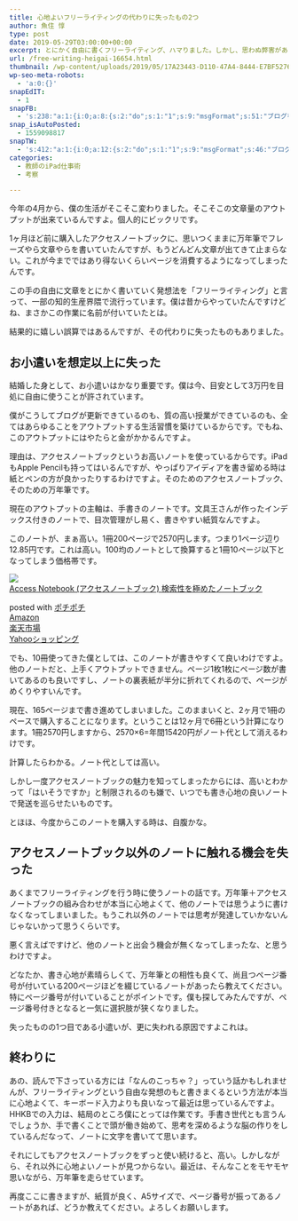 ```yaml
---
title: 心地よいフリーライティングの代わりに失ったもの2つ
author: 魚住 惇
type: post
date: 2019-05-29T03:00:00+00:00
excerpt: とにかく自由に書くフリーライティング、ハマりました。しかし、思わぬ弊害がありました。
url: /free-writing-heigai-16654.html
thumbnail: /wp-content/uploads/2019/05/17A23443-D110-47A4-8444-E7BF52763C03.jpeg
wp-seo-meta-robots:
  - 'a:0:{}'
snapEdIT:
  - 1
snapFB:
  - 's:238:"a:1:{i:0;a:8:{s:2:"do";s:1:"1";s:9:"msgFormat";s:51:"ブログを更新しました！%TITLE% %SITENAME%";s:8:"postType";s:1:"A";s:9:"isAutoImg";s:1:"A";s:8:"imgToUse";s:0:"";s:9:"isAutoURL";s:1:"A";s:8:"urlToUse";s:0:"";s:4:"doFB";i:0;}}";'
snap_isAutoPosted:
  - 1559098817
snapTW:
  - 's:412:"a:1:{i:0;a:12:{s:2:"do";s:1:"1";s:9:"msgFormat";s:46:"ブログを更新しました: %TITLE%  %URL%";s:8:"attchImg";s:1:"1";s:9:"isAutoImg";s:1:"A";s:8:"imgToUse";s:0:"";s:9:"isAutoURL";s:1:"A";s:8:"urlToUse";s:0:"";s:4:"doTW";i:0;s:8:"isPosted";s:1:"1";s:4:"pgID";s:19:"1133568720146534400";s:7:"postURL";s:56:"https://twitter.com/jun3010me/status/1133568720146534400";s:5:"pDate";s:19:"2019-05-29 03:00:18";}}";'
categories:
  - 教師のiPad仕事術
  - 考察

---
```

今年の4月から、僕の生活がそこそこ変わりました。そこそこの文章量のアウトプットが出来ているんですよ。個人的にビックリです。

1ヶ月ほど前に購入したアクセスノートブックに、思いつくままに万年筆でフレーズやら文章やらを書いていたんですが、もうどんどん文章が出てきて止まらない。これが今までではあり得ないくらいページを消費するようになってしまったんです。

この手の自由に文章をとにかく書いていく発想法を「フリーライティング」と言って、一部の知的生産界隈で流行っています。僕は昔からやっていたんですけどね、まさかこの作業に名前が付いていたとは。

結果的に嬉しい誤算ではあるんですが、その代わりに失ったものもありました。

## お小遣いを想定以上に失った

結婚した身として、お小遣いはかなり重要です。僕は今、目安として3万円を目処に自由に使うことが許されています。

僕がこうしてブログが更新できているのも、質の高い授業ができているのも、全てはあらゆることをアウトプットする生活習慣を築けているからです。でもね、このアウトプットにはやたらと金がかかるんですよ。

理由は、アクセスノートブックというお高いノートを使っているからです。iPadもApple Pencilも持ってはいるんですが、やっぱりアイディアを書き留める時は紙とペンの方が良かったりするわけですよ。そのためのアクセスノートブック、そのための万年筆です。

現在のアウトプットの主軸は、手書きのノートです。文具王さんが作ったインデックス付きのノートで、目次管理がし易く、書きやすい紙質なんですよ。

このノートが、まぁ高い。1冊200ページで2570円します。つまり1ページ辺り12.85円です。これは高い。100均のノートとして換算すると1冊10ページ以下となってしまう価格帯です。

<div class="cstmreba">
  <div class="kaerebalink-box">
    <div class="kaerebalink-image">
      <a href="https://www.amazon.co.jp/%EF%BC%A0bungu_o-Access-Notebook-%E3%82%A2%E3%82%AF%E3%82%BB%E3%82%B9%E3%83%8E%E3%83%BC%E3%83%88%E3%83%96%E3%83%83%E3%82%AF-%E6%A4%9C%E7%B4%A2%E6%80%A7%E3%82%92%E6%A5%B5%E3%82%81%E3%81%9F%E3%83%8E%E3%83%BC%E3%83%88%E3%83%96%E3%83%83%E3%82%AF/dp/B00DV9UTEE?SubscriptionId=AKIAIGGQ4QGQY6L2RH4A&#038;tag=jun3010me-22&#038;linkCode=xm2&#038;camp=2025&#038;creative=165953&#038;creativeASIN=B00DV9UTEE" target="_blank" rel="noopener noreferrer"><img decoding="async" src="https://images-fe.ssl-images-amazon.com/images/I/419497h-vYL._SL160_.jpg" style="border: none;" /></a>
    </div>
    <div class="kaerebalink-info">
      <div class="kaerebalink-name">
        <a href="https://www.amazon.co.jp/%EF%BC%A0bungu_o-Access-Notebook-%E3%82%A2%E3%82%AF%E3%82%BB%E3%82%B9%E3%83%8E%E3%83%BC%E3%83%88%E3%83%96%E3%83%83%E3%82%AF-%E6%A4%9C%E7%B4%A2%E6%80%A7%E3%82%92%E6%A5%B5%E3%82%81%E3%81%9F%E3%83%8E%E3%83%BC%E3%83%88%E3%83%96%E3%83%83%E3%82%AF/dp/B00DV9UTEE?SubscriptionId=AKIAIGGQ4QGQY6L2RH4A&#038;tag=jun3010me-22&#038;linkCode=xm2&#038;camp=2025&#038;creative=165953&#038;creativeASIN=B00DV9UTEE" target="_blank" rel="noopener noreferrer">Access Notebook (アクセスノートブック) 検索性を極めたノートブック</a></p>
        <div class="kaerebalink-powered-date">
          posted with <a href="http://192.168.11.200:8000/" rel="nofollow noopener noreferrer" target="_blank">ポチポチ</a>
        </div>
      </div>
      <div class="kaerebalink-link1">
        <div class="shoplinkamazon">
          <a href="https://www.amazon.co.jp/gp/search?keywords=Access Notebook&#038;tag=jun3010me-22" target="_blank" rel="noopener noreferrer">Amazon</a>
        </div>
        <div class="shoplinkrakuten">
          <a href="https://hb.afl.rakuten.co.jp/hgc/10ef1d94.c90f9829.10ef1d95.53606a39/?pc=https%3A%2F%2Fsearch.rakuten.co.jp%2Fsearch%2Fmall%2FAccess Notebook%2F-%2Ff.1-p.1-s.1-sf.0-st.A-v.2%3Fx%3D0%26scid%3Daf_ich_link_urltxt%26m%3Dhttp%3A%2F%2Fm.rakuten.co.jp%2F" target="_blank" rel="noopener noreferrer">楽天市場</a>
        </div>
        <div class="shoplinkyahoo">
          <a href="https://ck.jp.ap.valuecommerce.com/servlet/referral?sid=3040825&#038;pid=884909937&#038;vc_url=http%3A%2F%2Fsearch.shopping.yahoo.co.jp%2Fsearch%3Fp%3DAccess Notebook;vcptn=kaereba" target="_blank" rel="noopener noreferrer">Yahooショッピング<img decoding="async" loading="lazy" src="//ad.jp.ap.valuecommerce.com/servlet/gifbanner?sid=3040825&#038;pid=884909937" height="1" width="1" border="0" /></a>
        </div>
      </div>
    </div>
    <div class="booklink-footer">
    </div>
  </div>
</div>

でも、10冊使ってきた僕としては、このノートが書きやすくて良いわけですよ。他のノートだと、上手くアウトプットできません。ページ1枚1枚にページ数が書いてあるのも良いですし、ノートの裏表紙が半分に折れてくれるので、ページがめくりやすいんです。

現在、165ページまで書き進めてしまいました。このままいくと、2ヶ月で1冊のペースで購入することになります。ということは12ヶ月で6冊という計算になります。1冊2570円しますから、2570×6=年間15420円がノート代として消えるわけです。

計算したらわかる。ノート代としては高い。

しかし一度アクセスノートブックの魅力を知ってしまったからには、高いとわかって「はいそうですか」と制限されるのも嫌で、いつでも書き心地の良いノートで発送を巡らせたいものです。

とほほ、今度からこのノートを購入する時は、自腹かな。

## アクセスノートブック以外のノートに触れる機会を失った

あくまでフリーライティングを行う時に使うノートの話です。万年筆＋アクセスノートブックの組み合わせが本当に心地よくて、他のノートでは思うように書けなくなってしまいました。もうこれ以外のノートでは思考が発達していかないんじゃないかって思うくらいです。

悪く言えばですけど、他のノートと出会う機会が無くなってしまったな、と思うわけですよ。

どなたか、書き心地が素晴らしくて、万年筆との相性も良くて、尚且つページ番号が付いている200ページほどを綴じているノートがあったら教えてください。特にページ番号が付いていることがポイントです。僕も探してみたんですが、ページ番号付きとなると一気に選択肢が狭くなりました。

失ったものの1つ目である小遣いが、更に失われる原因ですよこれは。

## 終わりに

あの、読んで下さっている方には「なんのこっちゃ？」っていう話かもしれませんが、フリーライティングという自由な発想のもと書きまくるという方法が本当に心地よくて、キーボード入力よりも良いなって最近は思っているんですよ。HHKBでの入力は、結局のところ僕にとっては作業です。手書き世代とも言うんでしょうか、手で書くことで頭が働き始めて、思考を深めるような脳の作りをしているんだなって、ノートに文字を書いてて思います。

それにしてもアクセスノートブックをずっと使い続けると、高い。しかしながら、それ以外に心地よいノートが見つからない。最近は、そんなことをモヤモヤ思いながら、万年筆を走らせています。

再度ここに書きますが、紙質が良く、A5サイズで、ページ番号が振ってあるノートがあれば、どうか教えてください。よろしくお願いします。